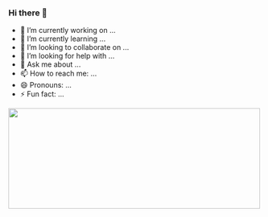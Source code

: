 ### Hi there 👋


- 🔭 I’m currently working on ...
- 🌱 I’m currently learning ...
- 👯 I’m looking to collaborate on ...
- 🤔 I’m looking for help with ...
- 💬 Ask me about ...
- 📫 How to reach me: ...
- 😄 Pronouns: ...
- ⚡ Fun fact: ...

<img syle="vertical-align=center;" height="200" width="500" src="https://github-readme-streak-stats.herokuapp.com?user=johernandez26&theme=midnight-purple&fire=ff4a00"/> 


